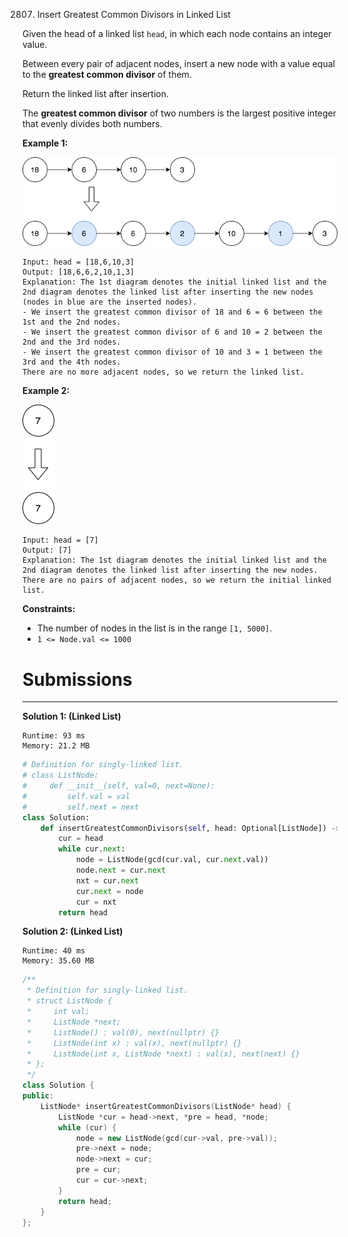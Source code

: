 2807. Insert Greatest Common Divisors in Linked List

Given the head of a linked list `head`, in which each node contains an integer value.

Between every pair of adjacent nodes, insert a new node with a value equal to the **greatest common divisor** of them.

Return the linked list after insertion.

The **greatest common divisor** of two numbers is the largest positive integer that evenly divides both numbers.

 

**Example 1:**

![2807_ex1_copy.png](img/2807_ex1_copy.png)
```
Input: head = [18,6,10,3]
Output: [18,6,6,2,10,1,3]
Explanation: The 1st diagram denotes the initial linked list and the 2nd diagram denotes the linked list after inserting the new nodes (nodes in blue are the inserted nodes).
- We insert the greatest common divisor of 18 and 6 = 6 between the 1st and the 2nd nodes.
- We insert the greatest common divisor of 6 and 10 = 2 between the 2nd and the 3rd nodes.
- We insert the greatest common divisor of 10 and 3 = 1 between the 3rd and the 4th nodes.
There are no more adjacent nodes, so we return the linked list.
```

**Example 2:**

![2807_ex2_copy1.png](img/2807_ex2_copy1.png)
```
Input: head = [7]
Output: [7]
Explanation: The 1st diagram denotes the initial linked list and the 2nd diagram denotes the linked list after inserting the new nodes.
There are no pairs of adjacent nodes, so we return the initial linked list.
```

**Constraints:**

* The number of nodes in the list is in the range `[1, 5000]`.
* `1 <= Node.val <= 1000`

# Submissions
---
**Solution 1: (Linked List)**
```
Runtime: 93 ms
Memory: 21.2 MB
```
```python
# Definition for singly-linked list.
# class ListNode:
#     def __init__(self, val=0, next=None):
#         self.val = val
#         self.next = next
class Solution:
    def insertGreatestCommonDivisors(self, head: Optional[ListNode]) -> Optional[ListNode]:
        cur = head
        while cur.next:
            node = ListNode(gcd(cur.val, cur.next.val))
            node.next = cur.next
            nxt = cur.next
            cur.next = node
            cur = nxt
        return head
```

**Solution 2: (Linked List)**
```
Runtime: 40 ms
Memory: 35.60 MB
```
```c++
/**
 * Definition for singly-linked list.
 * struct ListNode {
 *     int val;
 *     ListNode *next;
 *     ListNode() : val(0), next(nullptr) {}
 *     ListNode(int x) : val(x), next(nullptr) {}
 *     ListNode(int x, ListNode *next) : val(x), next(next) {}
 * };
 */
class Solution {
public:
    ListNode* insertGreatestCommonDivisors(ListNode* head) {
        ListNode *cur = head->next, *pre = head, *node;
        while (cur) {
            node = new ListNode(gcd(cur->val, pre->val));
            pre->next = node;
            node->next = cur;
            pre = cur;
            cur = cur->next;
        }
        return head;
    }
};
```
